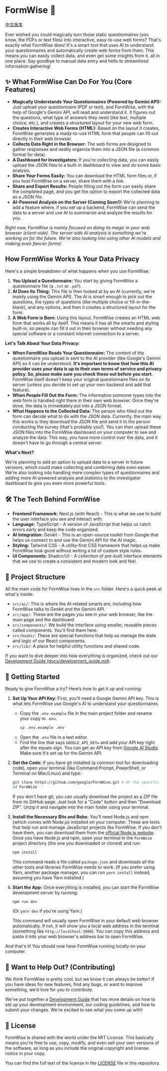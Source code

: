 # FormWise 📝

[中文版本](README_CN.md)

Ever wished you could magically turn those static questionnaires (you know, the PDFs or text files) into interactive, easy-to-use web forms? That's exactly what FormWise does! It's a smart tool that uses AI to understand your questionnaires and automatically create web forms from them. This means you can easily collect data, and even get some insights from it, all in one place. Say goodbye to manual data entry and hello to streamlined information gathering!

## ✨ What FormWise Can Do For You (Core Features)

-   **Magically Understands Your Questionnaires (Powered by Gemini API):** Just upload your questionnaire (PDF or text), and FormWise, with the help of Google's Gemini API, will read and understand it. It figures out the questions, what type of answers they need (like text, multiple choice, etc.), and creates a structured layout for your new web form.
-   **Creates Interactive Web Forms (HTML):** Based on the layout it creates, FormWise generates a ready-to-use HTML form that people can fill out directly in their web browser.
-   **Collects Data Right in the Browser:** The web forms are designed to gather responses and neatly organize them into a JSON file (a common format for data).
-   **A Dashboard for Investigators:** If you're collecting data, you can easily upload the JSON files to a built-in dashboard to view and do some basic analysis.
-   **Share Your Forms Easily:** You can download the HTML form files or, if you host FormWise on a server, share them with a link.
-   **Share and Export Results:** People filling out the form can easily share the completed page, and you get the option to export the collected data as a JSON file.
-   **AI-Powered Analysis on the Server (Coming Soon!):** We're planning to add a feature where, if you set up a backend, FormWise can send the data to a server and use AI to summarize and analyze the results for you.

*Right now, FormWise is mainly focused on doing its magic in your web browser (client-side). The server-side AI analysis is something we're working on for the future. We're also looking into using other AI models and making even fancier forms!*

## How FormWise Works & Your Data Privacy

Here's a simple breakdown of what happens when you use FormWise:

1.  **You Upload a Questionnaire:** You start by giving FormWise a questionnaire file (a `.txt` or `.pdf`).
2.  **AI Does Its Thing:** This file is then looked at by an AI (currently, we're mainly using the Gemini API). The AI is smart enough to pick out the questions, the types of questions (like multiple choice or fill-in-the-blank), and any options, and then it creates a structured layout for the form.
3.  **A Web Form is Born:** Using this layout, FormWise creates an HTML web form that works all by itself. This means it has all the smarts and styling built-in, so people can fill it out in their browser without needing any special software or a constant internet connection to a server.

**Let's Talk About Your Data Privacy:**

*   **When FormWise Reads Your Questionnaire:** The content of the questionnaire you upload is sent to the AI provider (like Google's Gemini API) so it can be understood. **It's important to know that how this AI provider uses your data is up to their own terms of service and privacy policy. So, please make sure you check those out before you start.** FormWise itself doesn't keep your original questionnaire files on its server (unless you decide to set up your own backend and add that feature).
*   **When People Fill Out the Form:** The information someone types into the web form is handled right there in their own web browser. Once they're done, the data is immediately put into a JSON format.
*   **What Happens to the Collected Data:** The person who filled out the form can decide what to do with the JSON data. Currently, the main way this works is they download the JSON file and send it to the person conducting the survey (that's probably you!). You can then upload these JSON files into the FormWise dashboard on your computer to see and analyze the data. This way, you have more control over the data, and it doesn't have to go through a central server.

**What's Next?**

We're planning to add an option to upload data to a server in future versions, which could make collecting and combining data even easier. We're also looking into handling more complex types of questionnaires and adding more AI-powered analysis and statistics to the investigator dashboard to give you even more powerful tools.

## 🛠️ The Tech Behind FormWise

-   **Frontend Framework:** Next.js (with React) - This is what we use to build the user interface you see and interact with.
-   **Language:** TypeScript - A version of JavaScript that helps us catch errors early and keep the code organized.
-   **AI Integration:** Genkit - This is an open-source toolkit from Google that helps us connect to and use the Gemini API for the AI magic.
-   **Styling:** Tailwind CSS - A utility-first CSS framework that helps us make FormWise look good without writing a lot of custom style rules.
-   **UI Components:** Shadcn/UI - A collection of pre-built interface elements that we use to create a consistent and modern look and feel.

## 📂 Project Structure

All the main code for FormWise lives in the `src` folder. Here's a quick peek at what's inside:

-   `src/ai/`: This is where the AI-related smarts are, including how FormWise talks to Genkit and the Gemini API.
-   `src/app/`: These are the pages you see in your web browser, like the main page and the dashboard.
-   `src/components/`: We build the interface using smaller, reusable pieces called components. You'll find them here.
-   `src/hooks/`: These are special functions that help us manage the state and logic of our React components.
-   `src/lib/`: A place for helpful utility functions and shared code.

If you want to dive deeper into how everything is organized, check out our [Development Guide (docs/development_guide.md)](docs/development_guide.md).

## 🚀 Getting Started

Ready to give FormWise a try? Here’s how to get it up and running:

1.  **Set Up Your API Key:**
    First, you'll need a Google Gemini API key. This is what lets FormWise use Google's AI to understand your questionnaires.
    - Copy the `.env.example` file in the main project folder and rename your copy to `.env`.
      ```bash
      cp .env.example .env
      ```
    - Open the `.env` file in a text editor.
    - Find the line that says `GOOGLE_API_KEY=` and add your API key right after the equals sign.
    You can get an API key from [Google AI Studio](https://aistudio.google.com/apikey). Make sure it's set up for the Gemini API.

2.  **Get the Code:**
    If you have git installed (a common tool for downloading code), open your terminal (like Command Prompt, PowerShell, or Terminal on Mac/Linux) and type:
    ```bash
    git clone https://github.com/google/FormWise.git # Or the specific URL if you have a fork
    cd FormWise
    ```
    If you don't have git, you can usually download the project as a ZIP file from its GitHub page. Just look for a "Code" button and then "Download ZIP". Unzip it and navigate into the main folder using your terminal.

3.  **Install the Necessary Bits and Bobs:**
    You'll need Node.js and npm (which comes with Node.js) installed on your computer. These are tools that help run and manage JavaScript projects like FormWise. If you don't have them, you can download them from the [official Node.js website](https://nodejs.org/).
    Once you have Node.js and npm, open your terminal in the `FormWise` project directory (the one you downloaded or cloned) and run:
    ```bash
    npm install
    ```
    This command reads a file called `package.json` and downloads all the other tools and libraries FormWise needs to work.
    (If you prefer using Yarn, another package manager, you can run `yarn install` instead, assuming you have Yarn installed.)

4.  **Start the App:**
    Once everything is installed, you can start the FormWise development server by running:
    ```bash
    npm run dev
    ```
    (Or `yarn dev` if you're using Yarn.)

    This command will usually open FormWise in your default web browser automatically. If not, it will show you a local web address in the terminal (something like `http://localhost:3000`). You can copy this address and paste it into your web browser's address bar to open FormWise.

And that's it! You should now have FormWise running locally on your computer.

## 🤝 Want to Help Out? (Contributing)

We think FormWise is pretty cool, but we know it can always be better! If you have ideas for new features, find any bugs, or want to improve something, we'd love for you to contribute.

We've put together a [Development Guide](docs/development_guide.md) that has more details on how to set up your development environment, our coding guidelines, and how to submit your changes. We're excited to see what you come up with!

## 📜 License

FormWise is shared with the world under the MIT License. This basically means you're free to use, copy, modify, and even sell your own versions of the software, as long as you include the original copyright and license notice in your copy.

You can find the full text of the license in the [LICENSE](LICENSE) file in this repository.
